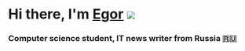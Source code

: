# Hi there, I'm [Egor]() ![](https://github.com/blackcater/blackcater/raw/main/images/Hi.gif) 
### Computer science student, IT news writer from Russia 🇷🇺
